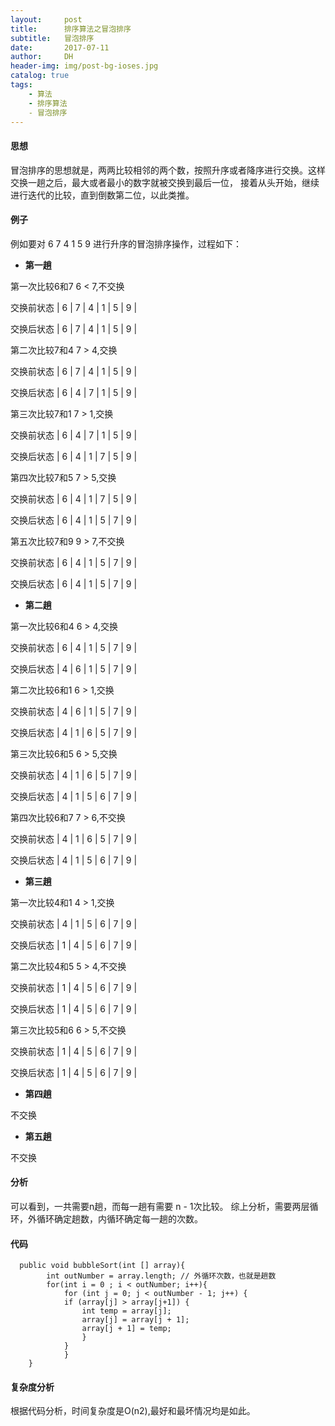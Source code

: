 ```yaml
---
layout:     post
title:      排序算法之冒泡排序
subtitle:   冒泡排序
date:       2017-07-11
author:     DH
header-img: img/post-bg-ioses.jpg
catalog: true
tags:
    - 算法
    - 排序算法
    - 冒泡排序
---
```




#### 思想

冒泡排序的思想就是，两两比较相邻的两个数，按照升序或者降序进行交换。这样交换一趟之后，最大或者最小的数字就被交换到最后一位，
接着从头开始，继续进行迭代的比较，直到倒数第二位，以此类推。

#### 例子

例如要对  6 7 4  1 5 9 进行升序的冒泡排序操作，过程如下：

- **第一趟**

第一次比较6和7 6 < 7,不交换

交换前状态 | 6 | 7 | 4 | 1 | 5 | 9 |

交换后状态 | 6 | 7 | 4 | 1 | 5 | 9 |

第二次比较7和4 7 > 4,交换

交换前状态 | 6 | 7 | 4 | 1 | 5 | 9 |

交换后状态 | 6 | 4 | 7 | 1 | 5 | 9 |

第三次比较7和1 7 > 1,交换

交换前状态 | 6 | 4 | 7 | 1 | 5 | 9 |

交换后状态 | 6 | 4 | 1 | 7 | 5 | 9 |

第四次比较7和5 7 > 5,交换

交换前状态 | 6 | 4 | 1 | 7 | 5 | 9 |

交换后状态 | 6 | 4 | 1 | 5 | 7 | 9 |

第五次比较7和9 9 > 7,不交换

交换前状态 | 6 | 4 | 1 | 5 | 7 | 9 |

交换后状态 | 6 | 4 | 1 | 5 | 7 | 9 |


- **第二趟**

第一次比较6和4 6 > 4,交换

交换前状态 | 6 | 4 | 1 | 5 | 7 | 9 |

交换后状态 | 4 | 6 | 1 | 5 | 7 | 9 |

第二次比较6和1 6 > 1,交换

交换前状态 | 4 | 6 | 1 | 5 | 7 | 9 |

交换后状态 | 4 | 1 | 6 | 5 | 7 | 9 |

第三次比较6和5 6 > 5,交换

交换前状态 | 4 | 1 | 6 | 5 | 7 | 9 |

交换后状态 | 4 | 1 | 5 | 6 | 7 | 9 |

第四次比较6和7 7 > 6,不交换

交换前状态 | 4 | 1 | 6 | 5 | 7 | 9 |

交换后状态 | 4 | 1 | 5 | 6 | 7 | 9 |

- **第三趟**

第一次比较4和1 4 > 1,交换

交换前状态 | 4 | 1 | 5 | 6 | 7 | 9 |

交换后状态 | 1 | 4 | 5 | 6 | 7 | 9 |

第二次比较4和5 5 > 4,不交换

交换前状态 | 1 | 4 | 5 | 6 | 7 | 9 |

交换后状态 | 1 | 4 | 5 | 6 | 7 | 9 |

第三次比较5和6 6 > 5,不交换

交换前状态 | 1 | 4 | 5 | 6 | 7 | 9 |

交换后状态 | 1 | 4 | 5 | 6 | 7 | 9 |

- **第四趟**

不交换

- **第五趟**

不交换

#### 分析

可以看到，一共需要n趟，而每一趟有需要 n - 1次比较。
综上分析，需要两层循环，外循环确定趟数，内循环确定每一趟的次数。

#### 代码

```
  public void bubbleSort(int [] array){
    	int outNumber = array.length; // 外循环次数，也就是趟数
    	for(int i = 0 ; i < outNumber; i++){
    		for (int j = 0; j < outNumber - 1; j++) {
			if (array[j] > array[j+1]) {
				int temp = array[j];
				array[j] = array[j + 1];
				array[j + 1] = temp;
				}
			}
    		}
    }		

```

#### 复杂度分析

根据代码分析，时间复杂度是O(n2),最好和最坏情况均是如此。

